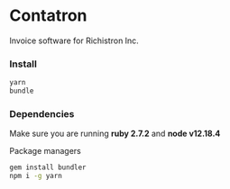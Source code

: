 # Contatron

Invoice software for Richistron Inc.

### Install

```bash
yarn
bundle
```

### Dependencies

Make sure you are running **ruby 2.7.2** and **node v12.18.4**

Package managers
```bash
gem install bundler
npm i -g yarn
```
